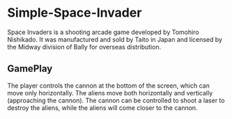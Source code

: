 # Simple-Space-Invader

Space Invaders is a shooting arcade game developed by Tomohiro Nishikado. It was manufactured and sold by Taito in Japan and licensed by the Midway division of Bally for overseas distribution.

## GamePlay

The player controls the cannon at the bottom of the screen, which can move only horizontally. The aliens move both horizontally and vertically (approaching the cannon). The cannon can be controlled to shoot a laser to destroy the aliens, while the aliens will come closer to the cannon.

